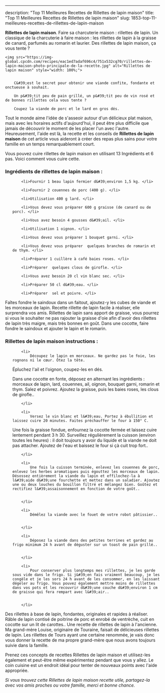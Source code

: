 ---
description: "Top 11 Meilleures Recettes de Rillettes de lapin maison"
title: "Top 11 Meilleures Recettes de Rillettes de lapin maison"
slug: 1853-top-11-meilleures-recettes-de-rillettes-de-lapin-maison

<p>
	<strong>Rillettes de lapin maison</strong>. 
	Faire sa charcuterie maison : rillettes de lapin. Un classique de la charcuterie à faire maison : les rillettes de lapin à la graisse de canard, parfumés au romarin et laurier. Des rillettes de lapin maison, ça vous tente ?
</p>
<p>
	
	<img src="https://img-global.cpcdn.com/recipes/eac1ed7adaf696c4/751x532cq70/rillettes-de-lapin-maison-photo-principale-de-la-recette.jpg" alt="Rillettes de lapin maison" style="width: 100%;">
	
	
		C&#39;est le secret pour obtenir une viande confite, fondante et onctueuse à souhait.
	
		Un p&#39;tit peu de pain grillé, un p&#39;tit peu de vin rosé et de bonnes rillettes cela vous tente ?
	
		Coupez la viande de porc et le lard en gros dés.
	
</p>

Tout le monde aime l'idée de s'asseoir autour d'un délicieux plat maison, mais avec les horaires actifs d'aujourd'hui, il peut être plus difficile que jamais de découvrir le moment de les placer l'un avec l'autre. Heureusement, l'aide est là, la recette et les conseils de <strong> Rillettes de lapin maison </strong> de cet article vous aideront à créer des repas plus sains pour votre famille en un temps remarquablement court.

<!--inarticleads1-->

Vous pouvez cuire rillettes de lapin maison en utilisant 13 Ingrédients et 6 pas. Voici comment vous cuire cette.

<h3>Ingrédients de rillettes de lapin maison :</h3>

<ol>
	
		<li>Fournir 1 beau lapin fermier d&#39;environ 1,5 kg. </li>
	
		<li>Fournir 2 couennes de porc (400 g). </li>
	
		<li>Utilisation 400 g lard. </li>
	
		<li>Vous devez vous préparer 600 g graisse (de canard ou de porc). </li>
	
		<li>Vous avez besoin 4 gousses d&#39;ail. </li>
	
		<li>Utilisation 1 oignon. </li>
	
		<li>Vous devez vous préparer 1 bouquet garni. </li>
	
		<li>Vous devez vous préparer  quelques branches de romarin et de thym. </li>
	
		<li>Préparer 1 cuillère à café baies roses. </li>
	
		<li>Préparer  quelques clous de girofle. </li>
	
		<li>Vous avez besoin 20 cl vin blanc sec. </li>
	
		<li>Préparer 50 cl d&#39;eau. </li>
	
		<li>Préparer  sel et poivre. </li>
	
</ol>

Faîtes fondre le saindoux dans un faitout, ajoutez-y les cubes de viande et les morceaux de lapin. Recette rillette de lapin facile à réaliser, elle surprendra vos amis. Rillettes de lapin sans apport de graisse, vous pourrez si vous le souhaiter ne pas rajouter la graisse d&#39;oie afin d&#39;avoir des rillettes de lapin très maigre, mais très bonnes en goût. Dans une cocotte, faire fondre le saindoux et ajouter le lapin et le romarin. 

<!--inarticleads2-->

<h3>Rillettes de lapin maison instructions :</h3>

<ol>
	
		<li>
			Découpez le lapin en morceaux. Ne gardez pas le foie, les rognons ni le cœur. Ôtez la tête.

Épluchez l&#39;ail et l&#39;oignon, coupez-les en dés.

Dans une cocotte en fonte, déposez en alternant les ingrédients : morceaux de lapin, lard, couennes, ail, oignon, bouquet garni, romarin et thym. Salez et poivrez. Ajoutez la graisse, puis les baies roses, les clous de girofle..
			
			
		</li>
	
		<li>
			Versez le vin blanc et l&#39;eau. Portez à ébullition et laissez cuire 20 minutes. Faites préchauffer le four à 150° C.

Une fois la graisse fondue, enfournez la cocotte fermée et laissez cuire lentement pendant 3 h 30. Surveillez régulièrement la cuisson (environ toutes les heures) : il doit toujours y avoir du liquide et la viande ne doit pas attacher. Ajoutez de l&#39;eau et baissez le four si çà cuit trop fort..
			
			
		</li>
	
		<li>
			Une fois la cuisson terminée, enlevez les couennes de porc, enlevez les herbes aromatiques puis égouttez les morceaux de lapin. Désossez entièrement la viande du lapin et effilochez-la à l&#39;aide d&#39;une fourchette et mettez dans un saladier. Ajoutez une ou deux louches du bouillon filtré et mélangez bien. Goûtez et rectifiez l&#39;assaisonnement en fonction de votre goût..
			
			
		</li>
	
		<li>
			Démêlez la viande avec le fouet de votre robot pâtissier..
			
			
		</li>
	
		<li>
			Déposez la viande dans des petites terrines et gardez au frigo minimum 24 h avant de déguster sur un toast de pain grillé..
			
			
		</li>
	
		<li>
			Pour conserver plus longtemps mes rillettes, je les garde sous vide dans le frigo. Si j&#39;en fais vraiment beaucoup, je les congèle et je les sors 24 h avant de les consommer, en les laissant dégeler au frigo. Vous pouvez également mettre moins de rillettes dans vos pots et les recouvrir d&#39;une couche d&#39;environ 1 cm de graisse qui fera rempart avec l&#39;air..
			
			
		</li>
	
</ol>

Des rillettes à base de lapin, fondantes, originales et rapides à réaliser. Râble de lapin contisé de poitrine de porc et enrobé de ventrèche, cuit en cocotte sur un lit de carottes.. Une recette de rillettes de lapin à l&#39;ancienne. Ma grand-mère Louise, originaire de Touraine, faisait de délicieuses rillettes de lapin. Les rillettes de Tours ayant une certaine renommée, je vais donc vous donner la recette de ma propre grand-mère que nous avons toujours suivie dans la famille. 

<!--inarticleads1-->

<p>
Prenez ces concepts de recettes Rillettes de lapin maison et utilisez-les également et peut-être même expérimentez pendant que vous y allez. Le coin cuisine est un endroit idéal pour tenter de nouveaux points avec l'aide appropriée.
</p>

<p>
<i>Si vous trouvez cette Rillettes de lapin maison recette utile, partagez-la avec vos amis proches ou votre famille, merci et bonne chance.</i>
</p>

